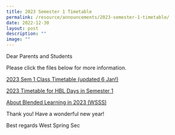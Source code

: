 ```yaml
---
title: 2023 Semester 1 Timetable
permalink: /resource/announcements/2023-semester-1-timetable/
date: 2022-12-30
layout: post
description: ""
image: ""
---
```



Dear Parents and Students

Please click the files below for more information.

[2023 Sem 1 Class Timetable (updated 6 Jan!)](/files/2023%20Sem%201%20Class%20Timeable%20(updated).pdf)

[2023 Timetable for HBL Days in Semester 1](/files/2023%20Timetable%20for%20HBL%20days%20(Semester%201).pdf)

[About Blended Learning in 2023 (WSSS)](/files/About%20Blended%20Learning%20in%202023%20(WSSS).pdf)

Thank you!
Have a wonderful new year!

Best regards
West Spring Sec